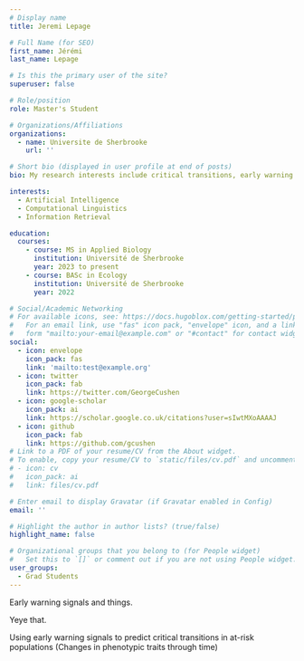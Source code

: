 ```yaml
---
# Display name
title: Jeremi Lepage

# Full Name (for SEO)
first_name: Jérémi
last_name: Lepage

# Is this the primary user of the site?
superuser: false

# Role/position
role: Master's Student

# Organizations/Affiliations
organizations:
  - name: Universite de Sherbrooke
    url: ''

# Short bio (displayed in user profile at end of posts)
bio: My research interests include critical transitions, early warning signals and traits based analysis.

interests:
  - Artificial Intelligence
  - Computational Linguistics
  - Information Retrieval

education:
  courses:
    - course: MS in Applied Biology
      institution: Université de Sherbrooke
      year: 2023 to present
    - course: BASc in Ecology
      institution: Université de Sherbrooke
      year: 2022

# Social/Academic Networking
# For available icons, see: https://docs.hugoblox.com/getting-started/page-builder/#icons
#   For an email link, use "fas" icon pack, "envelope" icon, and a link in the
#   form "mailto:your-email@example.com" or "#contact" for contact widget.
social:
  - icon: envelope
    icon_pack: fas
    link: 'mailto:test@example.org'
  - icon: twitter
    icon_pack: fab
    link: https://twitter.com/GeorgeCushen
  - icon: google-scholar
    icon_pack: ai
    link: https://scholar.google.co.uk/citations?user=sIwtMXoAAAAJ
  - icon: github
    icon_pack: fab
    link: https://github.com/gcushen
# Link to a PDF of your resume/CV from the About widget.
# To enable, copy your resume/CV to `static/files/cv.pdf` and uncomment the lines below.
# - icon: cv
#   icon_pack: ai
#   link: files/cv.pdf

# Enter email to display Gravatar (if Gravatar enabled in Config)
email: ''

# Highlight the author in author lists? (true/false)
highlight_name: false

# Organizational groups that you belong to (for People widget)
#   Set this to `[]` or comment out if you are not using People widget.
user_groups:
  - Grad Students
---
```


Early warning signals and things.

Yeye that.

Using early warning signals to predict critical transitions in at-risk populations (Changes in phenotypic traits through time)